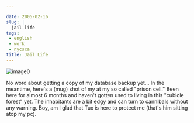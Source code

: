 ```yaml
---

date: 2005-02-16
slug: |
  jail-life
tags:
 - english
 - work
 - nycsca
title: Jail Life
---
```


![image0](/images/jail_life.png)

No word about
getting a copy of my database backup yet... In the meantime, here's a
(mug) shot of my at my so called "prison cell." Been here for almost 6
months and haven't gotten used to living in this "cubicle forest" yet.
The inhabitants are a bit edgy and can turn to cannibals without any
warning. Boy, am I glad that Tux is here to protect me (that's him
sitting atop my pc).
